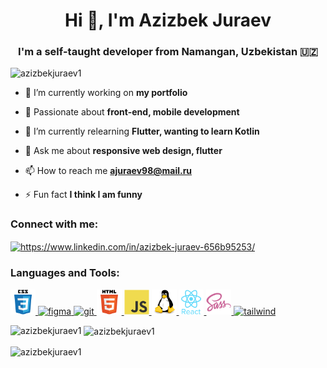 

<h1 align="center">Hi 👋, I'm Azizbek Juraev</h1>
<h3 align="center">I'm a self-taught developer from Namangan, Uzbekistan 🇺🇿</h3>


<p align="left"> <img src="https://komarev.com/ghpvc/?username=azizbekjuraev1&label=Profile%20views&color=0e75b6&style=flat" alt="azizbekjuraev1" /> </p>

- 🔭 I’m currently working on **my portfolio**

- 🖤 Passionate about **front-end, mobile development**

- 🌱 I’m currently relearning **Flutter, wanting to learn Kotlin**

- 💬 Ask me about **responsive web design, flutter**

- 📫 How to reach me **ajuraev98@mail.ru**

- ⚡ Fun fact **I think I am funny** 

<h3 align="left">Connect with me:</h3>
<p align="left">
<a href="https://linkedin.com/in/https://www.linkedin.com/in/azizbek-juraev-656b95253/" target="blank"><img align="center" src="https://raw.githubusercontent.com/rahuldkjain/github-profile-readme-generator/master/src/images/icons/Social/linked-in-alt.svg" alt="https://www.linkedin.com/in/azizbek-juraev-656b95253/" height="30" width="40" /></a>
</p>

<h3 align="left">Languages and Tools:</h3>
<p align="left"> <a href="https://www.w3schools.com/css/" target="_blank" rel="noreferrer"> <img src="https://raw.githubusercontent.com/devicons/devicon/master/icons/css3/css3-original-wordmark.svg" alt="css3" width="40" height="40"/> </a> <a href="https://www.figma.com/" target="_blank" rel="noreferrer"> <img src="https://www.vectorlogo.zone/logos/figma/figma-icon.svg" alt="figma" width="40" height="40"/> </a> <a href="https://git-scm.com/" target="_blank" rel="noreferrer"> <img src="https://www.vectorlogo.zone/logos/git-scm/git-scm-icon.svg" alt="git" width="40" height="40"/> </a> <a href="https://www.w3.org/html/" target="_blank" rel="noreferrer"> <img src="https://raw.githubusercontent.com/devicons/devicon/master/icons/html5/html5-original-wordmark.svg" alt="html5" width="40" height="40"/> </a> <a href="https://developer.mozilla.org/en-US/docs/Web/JavaScript" target="_blank" rel="noreferrer"> <img src="https://raw.githubusercontent.com/devicons/devicon/master/icons/javascript/javascript-original.svg" alt="javascript" width="40" height="40"/> </a> <a href="https://www.linux.org/" target="_blank" rel="noreferrer"> <img src="https://raw.githubusercontent.com/devicons/devicon/master/icons/linux/linux-original.svg" alt="linux" width="40" height="40"/> </a> <a href="https://reactjs.org/" target="_blank" rel="noreferrer"> <img src="https://raw.githubusercontent.com/devicons/devicon/master/icons/react/react-original-wordmark.svg" alt="react" width="40" height="40"/> </a> <a href="https://sass-lang.com" target="_blank" rel="noreferrer"> <img src="https://raw.githubusercontent.com/devicons/devicon/master/icons/sass/sass-original.svg" alt="sass" width="40" height="40"/> </a> <a href="https://tailwindcss.com/" target="_blank" rel="noreferrer"> <img src="https://www.vectorlogo.zone/logos/tailwindcss/tailwindcss-icon.svg" alt="tailwind" width="40" height="40"/> </a> </p>

<p><img align="left" src="https://github-readme-stats.vercel.app/api/top-langs?username=azizbekjuraev1&show_icons=true&locale=en&layout=compact" alt="azizbekjuraev1" /></p>

<p>&nbsp;<img align="center" src="https://github-readme-stats.vercel.app/api?username=azizbekjuraev1&show_icons=true&locale=en" alt="azizbekjuraev1" /></p>

<p><img align="center" src="https://github-readme-streak-stats.herokuapp.com/?user=azizbekjuraev1&" alt="azizbekjuraev1" /></p>

